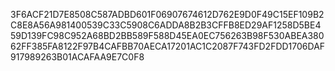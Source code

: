 3F6ACF21D7E8508C587ADBD601F06907674612D762E9D0F49C15EF109B2C8E8A56A981400539C33C5908C6ADDA8B2B3CFFB8ED29AF1258D5BE459D139FC98C952A68BD2BB589F588D45EA0EC756263B98F530ABEA38062FF385FA8122F97B4CAFBB70AECA17201AC1C2087F743FD2FDD1706DAF917989263B01ACAFAA9E7C0F8